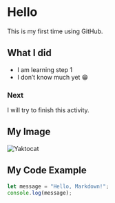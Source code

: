 # Hello  
This is my first time using GitHub.  

## What I did  
- I am learning step 1  
- I don’t know much yet 😁  

### Next  
I will try to finish this activity.

## My Image  
![Yaktocat](https://octodex.github.com/images/yaktocat.png)

## My Code Example  

```javascript
let message = "Hello, Markdown!";
console.log(message);